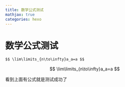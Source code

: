 ```yaml
---
title: 数学公式测试
mathjax: true
categories: hexo
---
```


# 数学公式测试

```markdown
$$ \lim\limits_{n\to\infty}a_a=a $$
```

$$ \lim\limits_{n\to\infty}a_a=a $$

看到上面有公式就是测试成功了